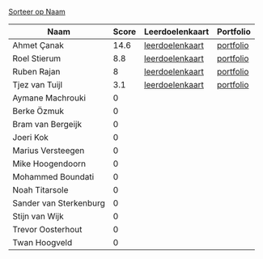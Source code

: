 [Sorteer op Naam](Semesteroverzicht_S3_2024_c_-_op_naam.html)

| Naam                   |   Score | Leerdoelenkaart                                                      | Portfolio                                                 |
|-----------------------|--------|---------------------------------------------------------------------|----------------------------------------------------------|
| Ahmet Çanak            |    14.6 | [leerdoelenkaart](Ahmet_Çanak/Ahmet_Çanak-leerdoelenkaart.svg)       | [portfolio](Ahmet_Çanak/Ahmet_Çanak-portfolio.html)       |
| Roel Stierum           |     8.8 | [leerdoelenkaart](Roel_Stierum/Roel_Stierum-leerdoelenkaart.svg)     | [portfolio](Roel_Stierum/Roel_Stierum-portfolio.html)     |
| Ruben Rajan            |     8   | [leerdoelenkaart](Ruben_Rajan/Ruben_Rajan-leerdoelenkaart.svg)       | [portfolio](Ruben_Rajan/Ruben_Rajan-portfolio.html)       |
| Tjez van Tuijl         |     3.1 | [leerdoelenkaart](Tjez_van_Tuijl/Tjez_van_Tuijl-leerdoelenkaart.svg) | [portfolio](Tjez_van_Tuijl/Tjez_van_Tuijl-portfolio.html) |
| Aymane Machrouki       |     0   |                                                                      |                                                           |
| Berke Özmuk            |     0   |                                                                      |                                                           |
| Bram van Bergeijk      |     0   |                                                                      |                                                           |
| Joeri Kok              |     0   |                                                                      |                                                           |
| Marius Versteegen      |     0   |                                                                      |                                                           |
| Mike Hoogendoorn       |     0   |                                                                      |                                                           |
| Mohammed Boundati      |     0   |                                                                      |                                                           |
| Noah Titarsole         |     0   |                                                                      |                                                           |
| Sander van Sterkenburg |     0   |                                                                      |                                                           |
| Stijn van Wijk         |     0   |                                                                      |                                                           |
| Trevor Oosterhout      |     0   |                                                                      |                                                           |
| Twan Hoogveld          |     0   |                                                                      |                                                           |